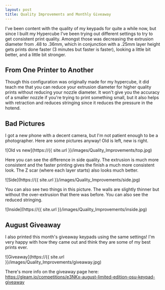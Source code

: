 ```yaml
---
layout: post
title: Quality Improvements and Monthly Giveaway
---
```


I've been content with the quality of my keypads for quite a while now, but since I built my Hypercube I've been trying out different settings to try to get consistent print quality. Amongst those was decreasing the extrusion diameter from .48 to .36mm, which in conjunction with a .25mm layer height gets prints done faster (3 minutes but faster is faster), looking a little bit better, and a little bit stronger.

<!--break-->

## From One Printer to Another

Though this configuration was originally made for my hypercube, it did teach me that you can reduce your extrusion diameter for higher quality prints without reducing your nozzle diameter. It won't give you the accuracy of a smaller nozzle if you're trying to print something small, but it also helps with retraction and reduces stringing since it reduces the pressure in the hotend.

## Bad Pictures

I got a new phone with a decent camera, but I'm not patient enough to be a photographer. Here are some pictures anyway! Old is left, new is right.

![Old vs new](https://{{ site.url }}/images/Quality_Improvements/top.jpg)

Here you can see the difference in side quality. The extrusion is much more consistent and the faster printing gives the finish a much more consistent look. The Z scar (where each layer starts) also looks much better.

![Side](https://{{ site.url }}/images/Quality_Improvements/side.jpg)

You can also see two things in this picture. The walls are slightly thinner but without the over-extrusion that there was before. You can also see the reduced stringing.

![Inside](https://{{ site.url }}/images/Quality_Improvements/inside.jpg)

## August Giveaway

I also printed this month's giveaway keypads using the same settings! I'm very happy with how they came out and think they are some of my best prints ever.

![Giveaway](https://{{ site.url }}/images/Quality_Improvements/giveaway.jpg)

There's more info on the giveaway page here: https://gleam.io/competitions/e3NKx-august-limited-edition-osu-keypad-giveaway
